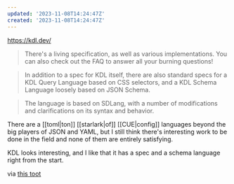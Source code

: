 ```yaml
---
updated: '2023-11-08T14:24:47Z'
created: '2023-11-08T14:24:47Z'
---
```

https://kdl.dev/

> There's a living specification, as well as various implementations. You can also check out the FAQ to answer all your burning questions!

> In addition to a spec for KDL itself, there are also standard specs for a KDL Query Language based on CSS selectors, and a KDL Schema Language loosely based on JSON Schema.

> The language is based on SDLang, with a number of modifications and clarifications on its syntax and behavior.

There are a [[toml|ton]] [[starlark|of]] [[CUE|config]] languages beyond the big players of JSON and YAML, but I still think there's interesting work to be done in the field and none of them are entirely satisfying.

KDL looks interesting, and I like that it has a spec and a schema language right from the start.

via [this toot](https://elk.pwm.social/hachyderm.io/@zachleat@zachleat.com/111364571856255913)